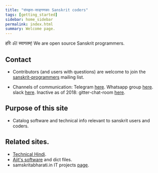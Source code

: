 ```yaml
---
title: "संस्कृत-साङ्गणकाः Sanskrit coders"
tags: [getting_started]
sidebar: home_sidebar
permalink: index.html
summary: Welcome page.
---
```


हरिः ॐ! स्वागतम्!
We are open source Sanskrit programmers. 

## Contact

- Contributors (and users with questions) are welcome to join the [sanskrit-programmers](http://groups.google.com/group/sanskrit-programmers) mailing list.

- Channels of communication: Telegram [here](https://t.me/joinchat/IJu_TkpbnqFvRdFJ7GZ8bQ). Whatsapp group [here](https://chat.whatsapp.com/Lj9cP57WGBeHO4fOfeokoJ). slack [here](https://join.slack.com/t/samskrita/shared_invite/MjQyMDA5MzcyNDA0LTE1MDU0OTkwMjQtMjljMWE4ZDA3NA). Inactive as of 2018: gitter-chat-room [here](https://gitter.im/sanskritcode/Lobby#).


## Purpose of this site
- Catalog software and technical info relevant to sanskrit users and coders.

## Related sites.

- [Technical Hindi](https://sites.google.com/site/technicalhindi/home).
- [Ajit's software](http://www.aupasana.com/software) and dict files.
- samskritabharati.in IT projects [page](https://sites.google.com/a/samskritabharati.in/projects/home).

